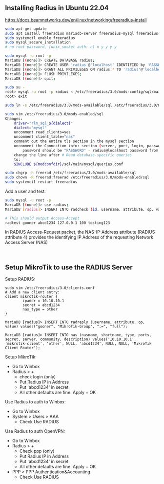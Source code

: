 ## Installing Radius in Ubuntu 22.04

https://docs.beamnetworks.dev/en/linux/networking/freeradius-install

```sh
sudo apt-get update
sudo apt install freeradius mariadb-server freeradius-mysql freeradius-utils -y
sudo systemctl enable freeradius
sudo mysql_secure_installation
# no root password, [unix_socket auth: n] n y y y y

sudo mysql -u root -p
MariaDB [(none)]> CREATE DATABASE radius;
MariaDB [(none)]> CREATE USER 'radius'@'localhost' IDENTIFIED by 'PASSWORD';
MariaDB [(none)]> GRANT ALL PRIVILEGES ON radius.* TO 'radius'@'localhost';
MariaDB [(none)]> FLUSH PRIVILEGES;
MariaDB [(none)]> quit;

sudo su -
root> mysql -u root -p radius < /etc/freeradius/3.0/mods-config/sql/main/mysql/schema.sql
root> exit

sudo ln -s /etc/freeradius/3.0/mods-available/sql /etc/freeradius/3.0/mods-enabled/

sudo vim /etc/freeradius/3.0/mods-enabled/sql
Changes: 
    driver="rlm_sql_${dialect}"
    dialect="mysql"
    uncomment read_clients=yes
    uncomment client_table="nas"
    comment out the entire tls section in the mysql section
    uncomment the Connection info: section (server, port, login, password)
        password should be "PASSWORD" - radius@localhost password from above
    change the line after # Read database-specific queries
    to:
    $INCLUDE ${modconfdir}/sql/main/mysql/queries.conf

sudo chgrp -h freerad /etc/freeradius/3.0/mods-available/sql
sudo chown -R freerad:freerad /etc/freeradius/3.0/mods-enabled/sql
sudo systemctl restart freeradius
```

Add a user and test:  
```sh
sudo mysql -u root -p
MariaDB [(none)]> use radius;
MariaDB [radius]> INSERT INTO radcheck (id, username, attribute, op, value) VALUES (1, 'gooner', 'Cleartext-Password',':=', 'abcd1234');

# This should output Access-Accept
radtest gooner abcd1234 127.0.0.1 100 testing123
```

In RADIUS Access-Request packet, the NAS-IP-Address attribute (RADIUS attribute 4) provides the identifying IP Address of the requesting Network Access Server (NAS)  


<br />

## Setup MikroTik to use the RADIUS Server

Setup RADIUS:
```
sudo vim /etc/freeradius/3.0/clients.conf
# Add a new client entry:
client mikrotik-router {
        ipaddr = 10.10.10.1
        secret = abcd1234
        nas_type = other
}

MariaDB [radius]> INSERT INTO radreply (username, attribute, op, value) values("gooner", "MikroTik-Group", ":=", "full");

MariaDB [radius]> INSERT INTO nas (nasname, shortname, type, ports, secret, server, community, description) values('10.10.10.1', 'mikrotik-client', 'other', NULL, 'abcd1234', NULL, NULL, 'MikroTik Client Router');
```

Setup MikroTik:  
- Go to Winbox
- Radius > +
  - check login (only)
  - Put Radius IP in Address
  - Put 'abcd1234' in secret
  - All other defaults are fine. Apply + OK

Use Radius to auth to Winbox:  
- Go to Winbox
- System > Users > AAA 
  - Check Use RADIUS

Use Radius to auth OpenVPN:
- Go to Winbox
- Radius > +
  - Check ppp (only)
  - Put Radius IP in Address
  - Put 'abcd1234' in secret
  - All other defaults are fine. Apply + OK
- PPP > PPP Authentication&Accounting
  - Check Use RADIUS
